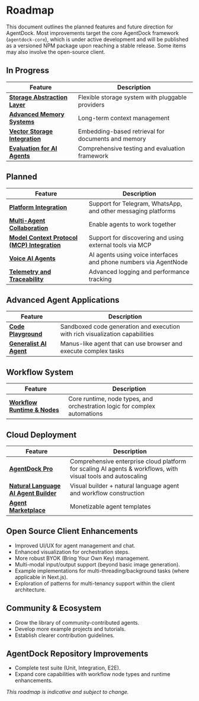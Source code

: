 # Roadmap

This document outlines the planned features and future direction for AgentDock. Most improvements target the core AgentDock framework (`agentdock-core`), which is under active development and will be published as a versioned NPM package upon reaching a stable release. Some items may also involve the open-source client.

## In Progress

| Feature                                                           | Description                                        |
| ----------------------------------------------------------------- | -------------------------------------------------- |
| [**Storage Abstraction Layer**](./roadmap/storage-abstraction.md) | Flexible storage system with pluggable providers   |
| [**Advanced Memory Systems**](./roadmap/advanced-memory.md)       | Long-term context management                       |
| [**Vector Storage Integration**](./roadmap/vector-storage.md)     | Embedding-based retrieval for documents and memory |
| [**Evaluation for AI Agents**](./roadmap/evaluation-framework.md) | Comprehensive testing and evaluation framework     |

## Planned

| Feature                                                                      | Description                                                      |
| ---------------------------------------------------------------------------- | ---------------------------------------------------------------- |
| [**Platform Integration**](./roadmap/platform-integration.md)                | Support for Telegram, WhatsApp, and other messaging platforms    |
| [**Multi-Agent Collaboration**](./roadmap/multi-agent-collaboration.md)      | Enable agents to work together                                   |
| [**Model Context Protocol (MCP) Integration**](./roadmap/mcp-integration.md) | Support for discovering and using external tools via MCP         |
| [**Voice AI Agents**](./roadmap/voice-agents.md)                             | AI agents using voice interfaces and phone numbers via AgentNode |
| [**Telemetry and Traceability**](./roadmap/telemetry.md)                     | Advanced logging and performance tracking                        |

## Advanced Agent Applications

| Feature                                                  | Description                                                                  |
| -------------------------------------------------------- | ---------------------------------------------------------------------------- |
| [**Code Playground**](./roadmap/code-playground.md)      | Sandboxed code generation and execution with rich visualization capabilities |
| [**Generalist AI Agent**](./roadmap/generalist-agent.md) | Manus-like agent that can use browser and execute complex tasks              |

## Workflow System

| Feature                                                     | Description                                                               |
| ----------------------------------------------------------- | ------------------------------------------------------------------------- |
| [**Workflow Runtime & Nodes**](./roadmap/workflow-nodes.md) | Core runtime, node types, and orchestration logic for complex automations |

## Cloud Deployment

| Feature                                                                | Description                                                                                                  |
| ---------------------------------------------------------------------- | ------------------------------------------------------------------------------------------------------------ |
| [**AgentDock Pro**](/docs/agentdock-pro)                               | Comprehensive enterprise cloud platform for scaling AI agents & workflows, with visual tools and autoscaling |
| [**Natural Language AI Agent Builder**](./roadmap/nl-agent-builder.md) | Visual builder + natural language agent and workflow construction                                            |
| [**Agent Marketplace**](./roadmap/agent-marketplace.md)                | Monetizable agent templates                                                                                  |

## Open Source Client Enhancements

- Improved UI/UX for agent management and chat.
- Enhanced visualization for orchestration steps.
- More robust BYOK (Bring Your Own Key) management.
- Multi-modal input/output support (beyond basic image generation).
- Example implementations for multi-threading/background tasks (where applicable in Next.js).
- Exploration of patterns for multi-tenancy support within the client architecture.

## Community & Ecosystem

- Grow the library of community-contributed agents.
- Develop more example projects and tutorials.
- Establish clearer contribution guidelines.

## AgentDock Repository Improvements

- Complete test suite (Unit, Integration, E2E).
- Expand core capabilities with workflow node types and runtime enhancements.

_This roadmap is indicative and subject to change._
